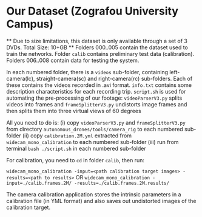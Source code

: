 # Our Dataset (Zografou University Campus)
** Due to size limitations, this dataset is only available through a set of 3 DVDs. Total Size: 10+GB **
Folders 000..005 contain the dataset used to train the networks. Folder `calib` contains preliminary test data (calibration). Folders 006..008 contain data for testing the system.

In each numbered folder, there is a `videos` sub-folder, containing left-camera(lc), straight-camera(sc) and right-camera(rc) sub-folders. Each of these contains the videos recorded in .avi format.
`info.txt` contains some description characteristics for each recording trip.
`script.sh` is used for automating the pre-processing of our footage:
	`videoParserV3.py` splits videos into frames and
	`frameSplitterV3.py` undistorts image frames and then splits them into three virtual views of 60 degrees

All you need to do is: 
(i) copy `videoParserV3.py` and `frameSplitterV3.py` from directory `autonomous_drones/tools/camera_rig` to each numbered sub-folder
(ii) copy `calibration.2M.yml` extracted from `widecam_mono_calibration` to each numbered sub-folder
(iii) run from terminal `bash ./script.sh` in each numbered sub-folder

For calibration, you need to `cd` in folder `calib`, then run:

``widecam_mono_calibration -input=<path calibration target images> -results=<path to results>``
OR
``widecam_mono_calibration -input=./calib.frames.2M/ -results=./calib.frames.2M.results/``

The camera calibration application stores the intrinsic parameters in a calibration file (in YML format) and also saves out undistorted images of the calibration target.

